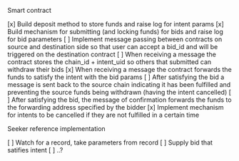 Smart contract

[x] Build deposit method to store funds and raise log for intent params
[x] Build mechanism for submitting (and locking funds) for bids and raise log for bid parameters
[ ] Implement message passing between contracts on source and destination side so that user can accept a bid_id and will be triggered on the destination contract
[ ] When receiving a message the contract stores the chain_id + intent_uid so others that submitted can withdraw their bids
[x] When receiving a message the contract forwards the funds to satisfy the intent with the bid params
[ ] After satisfying the bid a message is sent back to the source chain indicating it has been fulfilled and preventing the source funds being withdrawn (having the intent cancelled)
[ ] After satisfying the bid, the message of confirmation forwards the funds to the forwarding address specified by the bidder
[x] Implement mechanism for intents to be cancelled if they are not fulfilled in a certain time

Seeker reference implementation

[ ] Watch for a record, take parameters from record
[ ] Supply bid that satifies intent
[ ] ..?